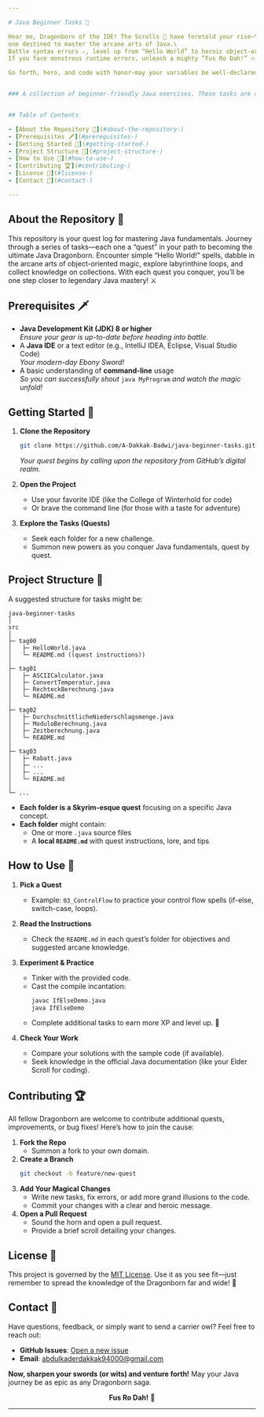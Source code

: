 ```yaml
---

# Java Beginner Tasks 🐉

Hear me, Dragonborn of the IDE! The Scrolls 📜 have foretold your rise—\
one destined to master the arcane arts of Java.\
Battle syntax errors ⚔️, level up from “Hello World” to heroic object-oriented feats 🏆, and shout your code into being 🗣️.\
If you face monstrous runtime errors, unleash a mighty “Fus Ro Dah!” 🔥 (but be gentle on your keyboard⌨️).

Go forth, hero, and code with honor—may your variables be well-declared 📈 and your bugs banished to Oblivion! 💀


### A collection of beginner-friendly Java exercises. These tasks are designed to help new Java developers practice fundamental concepts in an incremental manner. Each task focuses on specific Java features or techniques, helping to progress through the language step by step.


## Table of Contents

- [About the Repository 📖](#about-the-repository-)
- [Prerequisites 🗡](#prerequisites-)
- [Getting Started 🚶](#getting-started-)
- [Project Structure 🏰](#project-structure-)
- [How to Use 🚀](#how-to-use-)
- [Contributing 🏆](#contributing-)
- [License 📜](#license-)
- [Contact 🦉](#contact-)

---
```


## About the Repository 📖

This repository is your quest log for mastering Java fundamentals. Journey through a series of tasks—each one a “quest” in your path to becoming the ultimate Java Dragonborn. Encounter simple “Hello World!” spells, dabble in the arcane arts of object-oriented magic, explore labyrinthine loops, and collect knowledge on collections. With each quest you conquer, you’ll be one step closer to legendary Java mastery! ⚔️

## Prerequisites 🗡

- **Java Development Kit (JDK) 8 or higher**  
  _Ensure your gear is up-to-date before heading into battle._
- A **Java IDE** or a text editor (e.g., IntelliJ IDEA, Eclipse, Visual Studio Code)  
  _Your modern-day Ebony Sword!_
- A basic understanding of **command-line** usage  
  _So you can successfully shout_ `java MyProgram` _and watch the magic unfold!_

## Getting Started 🚶

1. **Clone the Repository**  
   ```bash
   git clone https://github.com/A-Dakkak-Badwi/java-beginner-tasks.git
   ```
   _Your quest begins by calling upon the repository from GitHub’s digital realm._

2. **Open the Project**  
   - Use your favorite IDE (like the College of Winterhold for code)  
   - Or brave the command line (for those with a taste for adventure)

3. **Explore the Tasks (Quests)**  
   - Seek each folder for a new challenge.
   - Summon new powers as you conquer Java fundamentals, quest by quest.

## Project Structure 🏰

A suggested structure for tasks might be:

```
java-beginner-tasks
│
src
│
├─ tag00
│   ├─ HelloWorld.java
│   └─ README.md ((quest instructions))
│
├─ tag01
│   ├─ ASCIICalculator.java
│   ├─ ConvertTemperatur.java
│   ├─ RechteckBerechnung.java
│   └─ README.md
│
├─ tag02
│   ├─ DurchschnittlicheNiederschlagsmenge.java
│   ├─ ModuloBerechnung.java
│   ├─ Zeitberechnung.java
│   └─ README.md
│
├─ tag03
│   ├─ Rabatt.java
│   ├─ ...
│   ├─ ...
│   └─ README.md
│
└─ ...
```

- **Each folder is a Skyrim-esque quest** focusing on a specific Java concept.  
- **Each folder** might contain:
  - One or more `.java` source files  
  - A **local `README.md`** with quest instructions, lore, and tips  

## How to Use 🚀

1. **Pick a Quest**  
   - Example: `03_ControlFlow` to practice your control flow spells (if-else, switch-case, loops).

2. **Read the Instructions**  
   - Check the `README.md` in each quest’s folder for objectives and suggested arcane knowledge.

3. **Experiment & Practice**  
   - Tinker with the provided code.  
   - Cast the compile incantation:
     ```bash
     javac IfElseDemo.java
     java IfElseDemo
     ```
   - Complete additional tasks to earn more XP and level up. 🔮

4. **Check Your Work**  
   - Compare your solutions with the sample code (if available).  
   - Seek knowledge in the official Java documentation (like your Elder Scroll for coding).

## Contributing 🏆

All fellow Dragonborn are welcome to contribute additional quests, improvements, or bug fixes! Here’s how to join the cause:

1. **Fork the Repo**  
   - Summon a fork to your own domain.
2. **Create a Branch**  
   ```bash
   git checkout -b feature/new-quest
   ```
3. **Add Your Magical Changes**  
   - Write new tasks, fix errors, or add more grand illusions to the code.  
   - Commit your changes with a clear and heroic message.
4. **Open a Pull Request**  
   - Sound the horn and open a pull request.  
   - Provide a brief scroll detailing your changes.

## License 📜

This project is governed by the [MIT License](LICENSE). Use it as you see fit—just remember to spread the knowledge of the Dragonborn far and wide! 🐲

## Contact 🦉

Have questions, feedback, or simply want to send a carrier owl? Feel free to reach out:

- **GitHub Issues**: [Open a new issue](https://github.com/A-Dakkak-Badwi/java-beginner-tasks/issues)  
- **Email**: abdulkaderdakkak94000@gmail.com  

**Now, sharpen your swords (or wits) and venture forth!** May your Java journey be as epic as any Dragonborn saga. 

<p align="center">
  <strong>Fus Ro Dah!</strong> 🐉
</p>

---


